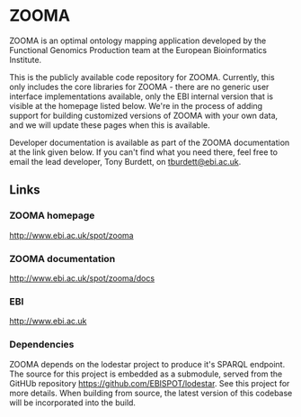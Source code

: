 # ZOOMA

ZOOMA is an optimal ontology mapping application developed by the Functional Genomics Production team at the European Bioinformatics Institute.

This is the publicly available code repository for ZOOMA.  Currently, this only includes the core libraries for ZOOMA - there are no generic user interface implementations available, only the EBI internal version that is visible at the homepage listed below.  We're in the process of adding support for building customized versions of ZOOMA with your own data, and we will update these pages when this is available.

Developer documentation is available as part of the ZOOMA documentation at the link given below.  If you can't find what you need there, feel free to email the lead developer, Tony Burdett, on tburdett@ebi.ac.uk.

## Links

### ZOOMA homepage

http://www.ebi.ac.uk/spot/zooma

### ZOOMA documentation

http://www.ebi.ac.uk/spot/zooma/docs

### EBI

http://www.ebi.ac.uk

### Dependencies

ZOOMA depends on the lodestar project to produce it's SPARQL endpoint.  The source for this project is embedded as a submodule, served from the GitHUb repository https://github.com/EBISPOT/lodestar.  See this project for more details. When building from source, the latest version of this codebase will be incorporated into the build.
